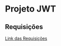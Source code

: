 # Projeto JWT

## Requisições


[Link das Requisições](https://documenter.getpostman.com/view/6420672/T1LHJAZe)

